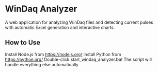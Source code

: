 # WinDaq Analyzer

A web application for analyzing WinDaq files and detecting current pulses with automatic Excel generation and interactive charts.

## How to Use

Install Node.js from https://nodejs.org/
Install Python from https://python.org/
Double-click  start_windaq_analyzer.bat
The script will handle everything else automatically
